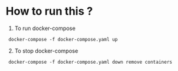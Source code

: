 # How to run this ?

1. To run docker-compose

```
 docker-compose -f docker-compose.yaml up
```

2. To stop docker-compose

```
 docker-compose -f docker-compose.yaml down remove containers
```

